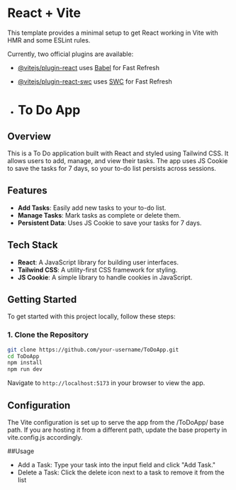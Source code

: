 # React + Vite

This template provides a minimal setup to get React working in Vite with HMR and some ESLint rules.

Currently, two official plugins are available:

- [@vitejs/plugin-react](https://github.com/vitejs/vite-plugin-react/blob/main/packages/plugin-react/README.md) uses [Babel](https://babeljs.io/) for Fast Refresh
- [@vitejs/plugin-react-swc](https://github.com/vitejs/vite-plugin-react-swc) uses [SWC](https://swc.rs/) for Fast Refresh

- # To Do App

## Overview

This is a To Do application built with React and styled using Tailwind CSS. It allows users to add, manage, and view their tasks. The app uses JS Cookie to save the tasks for 7 days, so your to-do list persists across sessions.

## Features

- **Add Tasks**: Easily add new tasks to your to-do list.
- **Manage Tasks**: Mark tasks as complete or delete them.
- **Persistent Data**: Uses JS Cookie to save your tasks for 7 days.

## Tech Stack

- **React**: A JavaScript library for building user interfaces.
- **Tailwind CSS**: A utility-first CSS framework for styling.
- **JS Cookie**: A simple library to handle cookies in JavaScript.

## Getting Started

To get started with this project locally, follow these steps:

### 1. Clone the Repository

```bash
git clone https://github.com/your-username/ToDoApp.git
cd ToDoApp
npm install
npm run dev
```
Navigate to ```http://localhost:5173``` in your browser to view the app.
## Configuration
The Vite configuration is set up to serve the app from the /ToDoApp/ base path. If you are hosting it from a different path, update the base property in vite.config.js accordingly.

##Usage
- Add a Task: Type your task into the input field and click "Add Task."
- Delete a Task: Click the delete icon next to a task to remove it from the list

